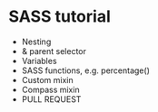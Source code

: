 SASS tutorial
=============

* Nesting
* & parent selector
* Variables
* SASS functions, e.g. percentage()
* Custom mixin
* Compass mixin
* PULL REQUEST

